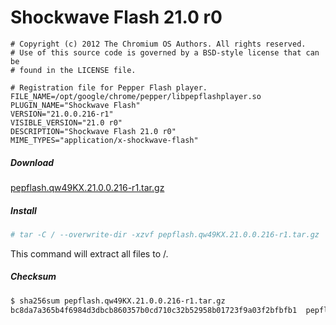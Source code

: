 Shockwave Flash 21.0 r0
=======================

``` pepper-flash.info
# Copyright (c) 2012 The Chromium OS Authors. All rights reserved.
# Use of this source code is governed by a BSD-style license that can be
# found in the LICENSE file.

# Registration file for Pepper Flash player.
FILE_NAME=/opt/google/chrome/pepper/libpepflashplayer.so
PLUGIN_NAME="Shockwave Flash"
VERSION="21.0.0.216-r1"
VISIBLE_VERSION="21.0 r0"
DESCRIPTION="Shockwave Flash 21.0 r0"
MIME_TYPES="application/x-shockwave-flash"
```

##### Download
[pepflash.qw49KX.21.0.0.216-r1.tar.gz](pepflash.qw49KX.21.0.0.216-r1.tar.gz)

##### Install
``` sh
# tar -C / --overwrite-dir -xzvf pepflash.qw49KX.21.0.0.216-r1.tar.gz
```

This command will extract all files to /.


##### Checksum
``` sh
$ sha256sum pepflash.qw49KX.21.0.0.216-r1.tar.gz
bc8da7a365b4f6984d3dbcb860357b0cd710c32b52958b01723f9a03f2bfbfb1  pepflash.qw49KX.21.0.0.216-r1.tar.gz
```

